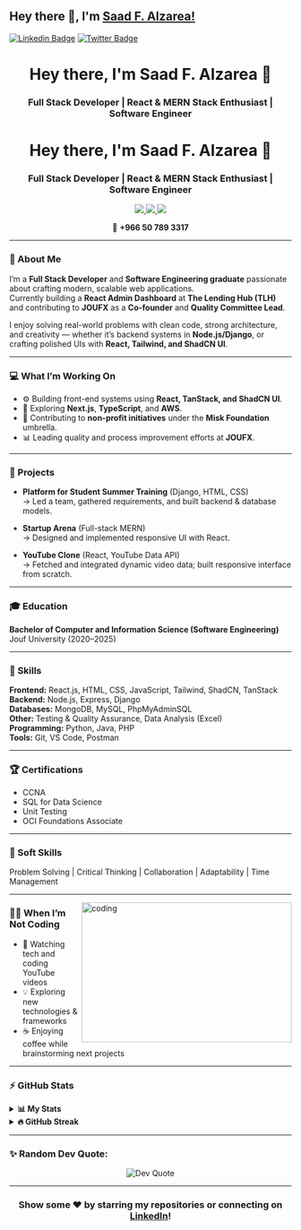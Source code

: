 ## Hey there 👋, I'm [Saad F. Alzarea!](https://github.com/iampavangandhi/)


[![Linkedin Badge](https://img.shields.io/badge/-LinkedIn-0e76a8?style=flat-square&logo=Linkedin&logoColor=white)](https://linkedin.com/in/saad-f-alzarea-866a61305)
[![Twitter Badge](https://img.shields.io/badge/-Twitter-00acee?style=flat-square&logo=Twitter&logoColor=white)](https://x.com/swe_salzarea?s=11&t=MXwYyz4jwVWD9_fM56RzCw)

<h1 align="center">Hey there, I'm Saad F. Alzarea 👋</h1>
<h3 align="center">Full Stack Developer | React & MERN Stack Enthusiast | Software Engineer</h3>

<h1 align="center">Hey there, I'm Saad F. Alzarea 👋</h1>
<h3 align="center">Full Stack Developer | React & MERN Stack Enthusiast | Software Engineer</h3>

<p align="center">
  <a href="mailto:sfalzarea@gmail.com">
    <img src="https://img.shields.io/badge/-Email-D14836?style=flat-square&logo=Gmail&logoColor=white" />
  </a>
  <a href="https://linkedin.com/in/saad-f-alzarea-866a61305">
    <img src="https://img.shields.io/badge/-LinkedIn-0e76a8?style=flat-square&logo=Linkedin&logoColor=white" />
  </a>
  <a href="https://x.com/swe_salzarea?s=11&t=MXwYyz4jwVWD9_fM56RzCw">
    <img src="https://img.shields.io/badge/-Twitter-00acee?style=flat-square&logo=Twitter&logoColor=white" />
  </a>
</p>

<p align="center">
  📱 <strong>+966 50 789 3317</strong>
</p>

---

### 🚀 About Me

I’m a **Full Stack Developer** and **Software Engineering graduate** passionate about crafting modern, scalable web applications.  
Currently building a **React Admin Dashboard** at **The Lending Hub (TLH)** and contributing to **JOUFX** as a **Co-founder** and **Quality Committee Lead**.

I enjoy solving real-world problems with clean code, strong architecture, and creativity — whether it’s backend systems in **Node.js/Django**, or crafting polished UIs with **React, Tailwind, and ShadCN UI**.

---

### 💻 What I’m Working On

- ⚙️ Building front-end systems using **React, TanStack, and ShadCN UI**.  
- 🌱 Exploring **Next.js**, **TypeScript**, and **AWS**.  
- 🤝 Contributing to **non-profit initiatives** under the **Misk Foundation** umbrella.  
- 📊 Leading quality and process improvement efforts at **JOUFX**.

---

### 🧩 Projects

- **Platform for Student Summer Training** (Django, HTML, CSS)  
  → Led a team, gathered requirements, and built backend & database models.  

- **Startup Arena** (Full-stack MERN)  
  → Designed and implemented responsive UI with React.  

- **YouTube Clone** (React, YouTube Data API)  
  → Fetched and integrated dynamic video data; built responsive interface from scratch.

---

### 🎓 Education

**Bachelor of Computer and Information Science (Software Engineering)**  
Jouf University (2020–2025)

---

### 🧠 Skills

**Frontend:** React.js, HTML, CSS, JavaScript, Tailwind, ShadCN, TanStack  
**Backend:** Node.js, Express, Django  
**Databases:** MongoDB, MySQL, PhpMyAdminSQL  
**Other:** Testing & Quality Assurance, Data Analysis (Excel)  
**Programming:** Python, Java, PHP  
**Tools:** Git, VS Code, Postman

---

### 🏆 Certifications

- CCNA  
- SQL for Data Science  
- Unit Testing  
- OCI Foundations Associate  

---

### 💬 Soft Skills

Problem Solving | Critical Thinking | Collaboration | Adaptability | Time Management  

---

<img align="right" height="250" width="375" alt="coding" src="https://raw.githubusercontent.com/iampavangandhi/iampavangandhi/master/gifs/coder.gif" />

### 🧑‍💻 When I’m Not Coding

- 🎥 Watching tech and coding YouTube videos  
- 💡 Exploring new technologies & frameworks  
- ☕ Enjoying coffee while brainstorming next projects  

---

### ⚡ GitHub Stats

<details>
  <summary><b>📊 My Stats</b></summary>

  <img height="180em" src="https://github-readme-stats.vercel.app/api?username=SaadAlzarea&show_icons=true&hide_border=true&count_private=true&include_all_commits=true" />
  <img height="180em" src="https://github-readme-stats.vercel.app/api/top-langs/?username=SaadAlzarea&layout=compact&langs_count=8&hide_border=true" />
</details>

<details>
  <summary><b>🔥 GitHub Streak</b></summary>
  <img height="180em" src="https://github-readme-streak-stats.herokuapp.com/?user=SaadAlzarea&hide_border=true" />
</details>

---

<h3 align="left">✨ Random Dev Quote:</h3>
<p align="center">
  <img src="https://quotes-github-readme.vercel.app/api?type=horizontal&theme=dark" alt="Dev Quote" />
</p>

---

<div align="center">

### Show some ❤️ by starring my repositories or connecting on [LinkedIn](https://www.linkedin.com/in/Saad-F-Alzarea)!

</div>

